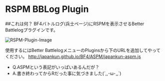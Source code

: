 RSPM BBLog Plugin
==================

##これは何？
BF4バトルログ(兵士ページ)にRSPMを表示させるBetter Battlelogプラグインです。

![RSPM-Plugin-Image](https://scejapankun.files.wordpress.com/2014/10/rspm-plugin.png)


使用するにはBetter BattlelogメニューのPluginsから下のURLを追加してやってください。
http://japankun.github.io/BF4/ASPM/japankun-aspm.js

- Q.ASPMという表記がいっぱいあるんだが？
- A.書き終わってからRだった事に気づきました(´,,･ω･,,`)
